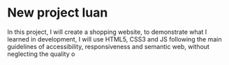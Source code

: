 # New project luan

In this project, I will create a shopping website, to demonstrate what I learned in development, I will use HTML5, CSS3 and JS following the main guidelines of accessibility, responsiveness and semantic web, without neglecting the quality o